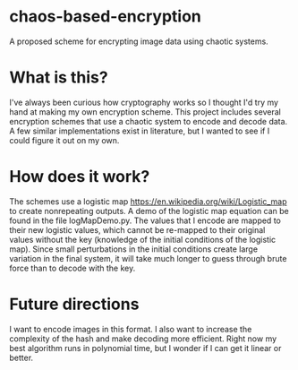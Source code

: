 # chaos-based-encryption
A proposed scheme for encrypting image data using chaotic systems.

# What is this?
I've always been curious how cryptography works so I thought I'd try my hand at making my own encryption scheme. This project includes several encryption schemes that use a chaotic system to encode and decode data. A few similar implementations exist in literature, but I wanted to see if I could figure it out on my own. 

# How does it work?
The schemes use a logistic map <https://en.wikipedia.org/wiki/Logistic_map> to create nonrepeating outputs. A demo of the logistic map equation can be found in the file logMapDemo.py. The values that I encode are mapped to their new logistic values, which cannot be re-mapped to their original values without the key (knowledge of the initial conditions of the logistic map). Since small perturbations in the initial conditions create large variation in the final system, it will take much longer to guess through brute force than to decode with the key. 

# Future directions
I want to encode images in this format. I also want to increase the complexity of the hash and make decoding more efficient. Right now my best algorithm runs in polynomial time, but I wonder if I can get it linear or better. 


